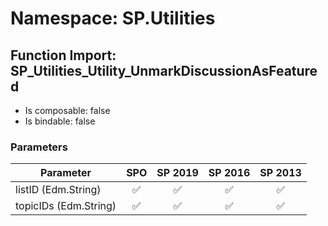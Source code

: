 # Namespace: SP.Utilities

## Function Import: SP_Utilities_Utility_UnmarkDiscussionAsFeatured

- Is composable: false
- Is bindable: false

### Parameters

Parameter | SPO | SP 2019 | SP 2016 | SP 2013
----------|:---:|:-------:|:-------:|:-------:
listID (Edm.String) | ✅ | ✅ | ✅ | ✅
topicIDs (Edm.String) | ✅ | ✅ | ✅ | ✅